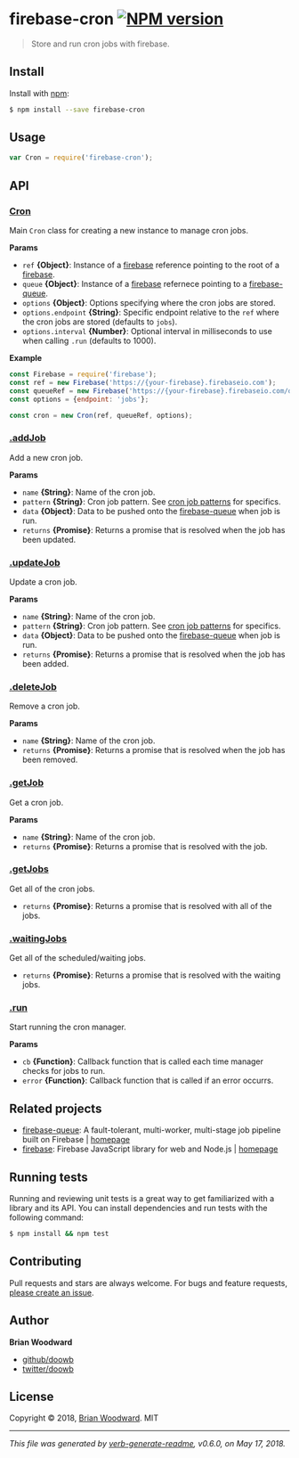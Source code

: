 # firebase-cron [![NPM version](https://img.shields.io/npm/v/firebase-cron.svg?style=flat)](https://www.npmjs.com/package/firebase-cron)

> Store and run cron jobs with firebase.

## Install
Install with [npm](https://www.npmjs.com/):

```sh
$ npm install --save firebase-cron
```

## Usage

```js
var Cron = require('firebase-cron');
```

## API

### [Cron](index.js#L33)
Main `Cron` class for creating a new instance to manage cron jobs.

**Params**

* `ref` **{Object}**: Instance of a [firebase][] reference pointing to the root of a [firebase][].    
* `queue` **{Object}**: Instance of a [firebase][] refernece pointing to a [firebase-queue][].    
* `options` **{Object}**: Options specifying where the cron jobs are stored.    
* `options.endpoint` **{String}**: Specific endpoint relative to the `ref` where the cron jobs are stored (defaults to `jobs`).    
* `options.interval` **{Number}**: Optional interval in milliseconds to use when calling `.run` (defaults to 1000).    

**Example**

```js
const Firebase = require('firebase');
const ref = new Firebase('https://{your-firebase}.firebaseio.com');
const queueRef = new Firebase('https://{your-firebase}.firebaseio.com/queue');
const options = {endpoint: 'jobs'};

const cron = new Cron(ref, queueRef, options);
```

### [.addJob](index.js#L73)

Add a new cron job.

**Params**

* `name` **{String}**: Name of the cron job.    
* `pattern` **{String}**: Cron job pattern. See [cron job patterns](http://crontab.org/) for specifics.    
* `data` **{Object}**: Data to be pushed onto the [firebase-queue][] when job is run.    
* `returns` **{Promise}**: Returns a promise that is resolved when the job has been updated.  

### [.updateJob](index.js#L93)

Update a cron job.

**Params**

* `name` **{String}**: Name of the cron job.    
* `pattern` **{String}**: Cron job pattern. See [cron job patterns](http://crontab.org/) for specifics.    
* `data` **{Object}**: Data to be pushed onto the [firebase-queue][] when job is run.    
* `returns` **{Promise}**: Returns a promise that is resolved when the job has been added.  

### [.deleteJob](index.js#L111)

Remove a cron job.

**Params**

* `name` **{String}**: Name of the cron job.    
* `returns` **{Promise}**: Returns a promise that is resolved when the job has been removed.  

### [.getJob](index.js#L123)

Get a cron job.

**Params**

* `name` **{String}**: Name of the cron job.    
* `returns` **{Promise}**: Returns a promise that is resolved with the job.  

### [.getJobs](index.js#L135)

Get all of the cron jobs.

* `returns` **{Promise}**: Returns a promise that is resolved with all of the jobs.  

### [.waitingJobs](index.js#L148)

Get all of the scheduled/waiting jobs.

* `returns` **{Promise}**: Returns a promise that is resolved with the waiting jobs.  

### [.run](index.js#L163)

Start running the cron manager.

**Params**

* `cb` **{Function}**: Callback function that is called each time manager checks for jobs to run.    
* `error` **{Function}**: Callback function that is called if an error occurrs.    

## Related projects
- [firebase-queue](https://www.npmjs.com/package/firebase-queue): A fault-tolerant, multi-worker, multi-stage job pipeline built on Firebase | [homepage](https://github.com/firebase/firebase-queue "A fault-tolerant, multi-worker, multi-stage job pipeline built on Firebase")
- [firebase](https://www.npmjs.com/package/firebase): Firebase JavaScript library for web and Node.js | [homepage](https://firebase.google.com/ "Firebase JavaScript library for web and Node.js")

## Running tests
Running and reviewing unit tests is a great way to get familiarized with a library and its API. You can install dependencies and run tests with the following command:

```sh
$ npm install && npm test
```

## Contributing
Pull requests and stars are always welcome. For bugs and feature requests, [please create an issue](../../issues/new).

## Author
**Brian Woodward**

+ [github/doowb](https://github.com/doowb)
+ [twitter/doowb](https://twitter.com/doowb)

## License
Copyright © 2018, [Brian Woodward](https://github.com/doowb).
MIT

***

_This file was generated by [verb-generate-readme](https://github.com/verbose/verb-generate-readme), v0.6.0, on May 17, 2018._

[firebase]: https://www.firebase.com/
[firebase-queue]: https://github.com/firebase/firebase-queue

